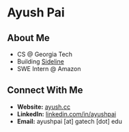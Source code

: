 # Ayush Pai

## About Me 

- CS @ Georgia Tech
- Building [Sideline](https://sideline.team)
- SWE Intern @ Amazon


## Connect With Me 

- **Website:** [ayush.cc](https://ayush.cc)
- **LinkedIn:** [linkedin.com/in/ayushpai](https://www.linkedin.com/in/ayushpai/)
- **Email:** ayushpai [at] gatech [dot] edu


